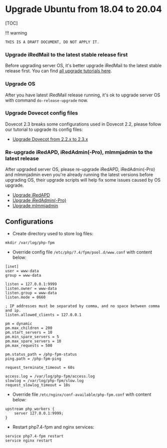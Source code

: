 # Upgrade Ubuntu from 18.04 to 20.04

[TOC]

!!! warning

    THIS IS A DRAFT DOCUMENT, DO NOT APPLY IT.

### Upgrade iRedMail to the latest stable release first

Before upgrading server OS, it's better upgrade iRedMail to the latest stable
release first. You can find [all upgrade tutorials here](./iredmail.releases.html).

### Upgrade OS

After you have latest iRedMail release running, it's ok to upgrade server OS
with command `do-release-upgrade` now.

### Upgrade Dovecot config files

Dovecot 2.3 breaks some configurations used in Dovecot 2.2, please follow our
tutorial to upgrade its config files:

- [Upgrade Dovecot from 2.2.x to 2.3.x](https://docs.iredmail.org/upgrade.dovecot.2.2-2.3.html)

### Re-upgrade iRedAPD, iRedAdmin(-Pro), mlmmjadmin to the latest release

After upgraded server OS, please re-upgrade iRedAPD, iRedAdmin(-Pro) and
mlmmjadmin even you're already running the latest versions before upgrading
OS, their upgrade scripts will help fix some issues caused by OS upgrade.

- [Upgrade iRedAPD](./upgrade.iredapd.html)
- [Upgrade iRedAdmin(-Pro)](./migrate.or.upgrade.iredadmin.html)
- [Upgrade mlmmjadmin](./upgrade.mlmmjadmin.html)

## Configurations

* Create directory used to store log files:

```
mkdir /var/log/php-fpm
```

* Override config file `/etc/php/7.4/fpm/pool.d/www.conf` with content below:

```
[inet]
user = www-data
group = www-data

listen = 127.0.0.1:9999
listen.owner = www-data
listen.group = www-data
listen.mode = 0660

; IP addresses must be separated by comma, and no space between comma and ip.
listen.allowed_clients = 127.0.0.1

pm = dynamic
pm.max_children = 200
pm.start_servers = 10
pm.min_spare_servers = 5
pm.max_spare_servers = 10
pm.max_requests = 500

pm.status_path = /php-fpm-status
ping.path = /php-fpm-ping

request_terminate_timeout = 60s

access.log = /var/log/php-fpm/access.log
slowlog = /var/log/php-fpm/slow.log
request_slowlog_timeout = 10s
```

* Override file `/etc/nginx/conf-available/php-fpm.conf` with content below:

```
upstream php_workers {
    server 127.0.0.1:9999;
}
```

* Restart php7.4-fpm and nginx services:

```
service php7.4-fpm restart
service nginx restart
```
